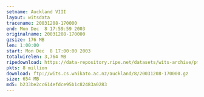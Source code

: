 ```yaml
---
setname: Auckland VIII
layout: witsdata
tracename: 20031208-170000
end: Mon Dec  8 17:59:59 2003
originalname: 20031208-170000
gzsize: 176 MB
len: 1:00:00
start: Mon Dec  8 17:00:00 2003
totalwirelen: 3,764 MB
ripedownload: https://data-repository.ripe.net/datasets/wits-archive/pma/long/auck/8//20031208-170000.gz
pkts: 8 million
download: ftp://wits.cs.waikato.ac.nz/auckland/8/20031208-170000.gz
size: 654 MB
md5: b233be2cc614efdce95b1c82483a0283
---
```

